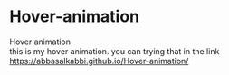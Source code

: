 # Hover-animation
Hover animation                                                                                     
this is my hover animation.  you can trying that in the link   
https://abbasalkabbi.github.io/Hover-animation/
